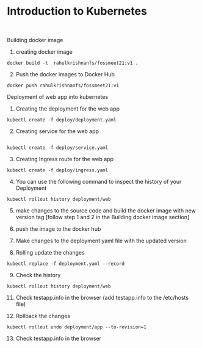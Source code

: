 #  Introduction to Kubernetes 
<br>

Building docker image

1. creating docker image
```
docker build -t  rahulkrishnanfs/fossmeet21:v1 .
```

2. Push the docker images to Docker Hub
```
docker push rahulkrishnanfs/fossmeet21:v1
```

Deployment of web app into kubernetes

1. Creating the deployment for the web app
```
kubectl create -f deploy/deployment.yaml
```

2. Creating service for the web app
```

kubectl create -f deploy/service.yaml

```
3. Creating Ingress route for the web app
```
kubectl create -f deploy/ingress.yaml
```

4. You can use the following command to inspect the history of your Deployment
```
kubectl rollout history deployment/web

```

5. make changes to the source code and build the docker image with new version tag [follow step 1 and 2 in the Building docker image section]

6. push the image to the docker hub

7. Make changes to the deployment yaml file with the updated version

8. Rolling update the changes
```
kubectl replace -f deployment.yaml --record
```

9. Check the history 
 ```
 kubectl rollout history deployment/web

 ```
11. Check testapp.info in the  browser (add testapp.info to the /etc/hosts file)

12. Rollback the changes 
```
kubectl rollout undo deployment/app --to-revision=1
```
13. Check testapp.info in the browser 


